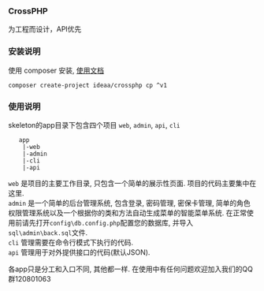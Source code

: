 ### CrossPHP
为工程而设计，API优先


### 安装说明

使用 composer 安装, [使用文档](http://document.crossphp.com/skeleton/ "CrossPHP")  

    composer create-project ideaa/crossphp cp ^v1

### 使用说明

skeleton的app目录下包含四个项目 `web`, `admin`, `api`, `cli`

	   app
		|-web
		|-admin
		|-cli
		|-api

`web` 是项目的主要工作目录, 只包含一个简单的展示性页面. 项目的代码主要集中在这里.  
`admin` 是一个简单的后台管理系统, 包含登录, 密码管理, 密保卡管理, 简单的角色权限管理系统以及一个根据你的类和方法自动生成菜单的智能菜单系统. 在正常使用前请先打开`config\db.config.php`配置您的数据库, 并导入`sql\admin\back.sql`文件.  
`cli` 管理需要在命令行模式下执行的代码.  
`api` 管理用于对外提供接口的代码(默认JSON).

各app只是分工和入口不同, 其他都一样. 在使用中有任何问题欢迎加入我们的QQ群120801063
